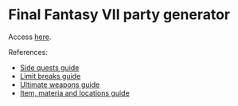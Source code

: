 # Final Fantasy VII party generator

Access [here](https://tukkek.github.io/ff7-party/).

References:

* [Side quests guide](https://jegged.com/Games/Final-Fantasy-VII/Side-Quests/)
* [Limit breaks guide](https://jegged.com/Games/Final-Fantasy-VII/Side-Quests/Ultimate-Weapons.html)
* [Ultimate weapons guide](https://jegged.com/Games/Final-Fantasy-VII/Side-Quests/Ultimate-Weapons.html)
* [Item, materia and locations guide](https://gamefaqs.gamespot.com/pc/130791-final-fantasy-vii/faqs/42714)
